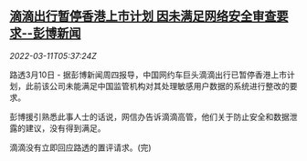 <!--1646978463000-->
[滴滴出行暂停香港上市计划 因未满足网络安全审查要求--彭博新闻](https://cn.reuters.com/article/didi-hk-listing-halted-0310-thur-idCNKCS2L80F6)
------

<div><i>2022-03-11T05:37:24Z</i></div><p>路透3月10日 - 据彭博新闻周四报导，中国网约车巨头滴滴出行已暂停香港上市计划，此前该公司未能满足中国监管机构对其处理敏感用户数据的系统进行整改的要求。</p><p>彭博援引熟悉此事人士的话说，网信办告诉滴滴高管，他们关于防止安全和数据泄露的建议，没有得到满足。</p><p>滴滴没有立即回应路透的置评请求。(完)</p>
